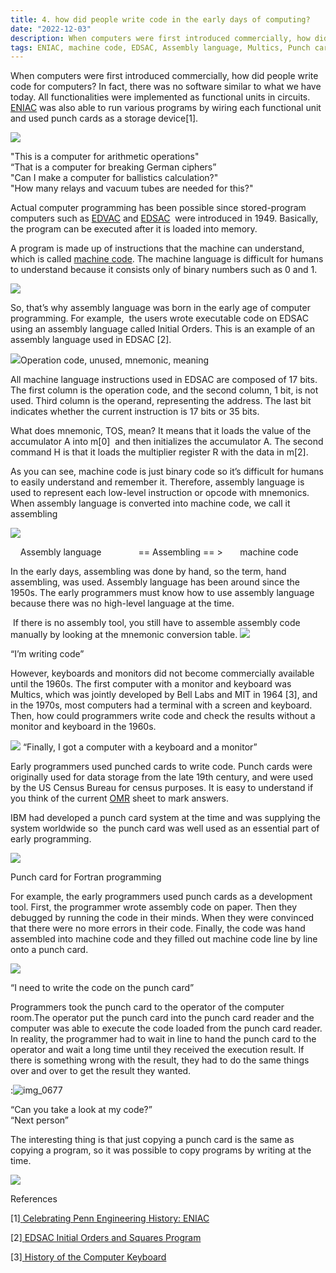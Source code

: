 ```yaml
---
title: 4. how did people write code in the early days of computing?
date: "2022-12-03"
description: When computers were first introduced commercially, how did people write code for computers? ...
tags: ENIAC, machine code, EDSAC, Assembly language, Multics, Punch card, Fortran
---
```


When computers were first introduced commercially, how did people write code for computers? In fact, there was no software similar to what we have today. All functionalities were implemented as functional units in circuits. [ENIAC](https://www.google.com/url?q=https://en.wikipedia.org/wiki/ENIAC\&sa=D\&source=editors\&ust=1711341049446228\&usg=AOvVaw1U3PAikMJQ4EVmb6eoN9Vx) was also able to run various programs by wiring each functional unit and used punch cards as a storage device\[1].

![](images/image1.png)

"This is a computer for arithmetic operations"\
“That is a computer for breaking German ciphers”\
"Can I make a computer for ballistics calculation?"\
"How many relays and vacuum tubes are needed for this?"

Actual computer programming has been possible since stored-program computers such as [EDVAC](https://www.google.com/url?q=https://en.wikipedia.org/wiki/EDVAC\&sa=D\&source=editors\&ust=1711341049446627\&usg=AOvVaw3pMUWABzhb9DKjhtPgWrv4) and [EDSAC](https://www.google.com/url?q=https://en.wikipedia.org/wiki/EDSAC\&sa=D\&source=editors\&ust=1711341049446706\&usg=AOvVaw03bTFDRy_oM4UqUERJ4eid)  were introduced in 1949. Basically, the program can be executed after it is loaded into memory.

A program is made up of instructions that the machine can understand, which is called [machine code](https://www.google.com/url?q=https://en.wikipedia.org/wiki/Machine_code\&sa=D\&source=editors\&ust=1711341049446910\&usg=AOvVaw2LREp4FAYRvZ4sx5KOwirP). The machine language is difficult for humans to understand because it consists only of binary numbers such as 0 and 1.

![](images/image2.png)

So, that’s why assembly language was born in the early age of computer programming. For example,  the users wrote executable code on EDSAC using an assembly language called Initial Orders. This is an example of an assembly language used in EDSAC \[2].

![](images/image9.png)Operation code, unused, mnemonic, meaning

All machine language instructions used in EDSAC are composed of 17 bits. The first column is the operation code, and the second column, 1 bit, is not used. Third column is the operand, representing the address. The last bit indicates whether the current instruction is 17 bits or 35 bits.

What does mnemonic, TOS, mean? It means that it loads the value of the accumulator A into m\[0]  and then initializes the accumulator A. The second command H is that it loads the multiplier register R with the data in m\[2].

As you can see, machine code is just binary code so it’s difficult for humans to easily understand and remember it. Therefore, assembly language is used to represent each low-level instruction or opcode with mnemonics. When assembly language is converted into machine code, we call it assembling

![](images/image3.png)

    Assembly language               == Assembling == >       machine code

In the early days, assembling was done by hand, so the term, hand assembling, was used. Assembly language has been around since the 1950s. The early programmers must know how to use assembly language because there was no high-level language at the time.

 If there is no assembly tool, you still have to assemble assembly code manually by looking at the mnemonic conversion table. ![](images/image7.png)

“I’m writing code”

However, keyboards and monitors did not become commercially available until the 1960s. The first computer with a monitor and keyboard was Multics, which was jointly developed by Bell Labs and MIT in 1964 \[3], and in the 1970s, most computers had a terminal with a screen and keyboard. Then, how could programmers write code and check the results without a monitor and keyboard in the 1960s.

![](images/image6.png)
“Finally, I got a computer with a keyboard and a monitor”

Early programmers used punched cards to write code. Punch cards were originally used for data storage from the late 19th century, and were used by the US Census Bureau for census purposes. It is easy to understand if you think of the current [OMR](https://www.google.com/url?q=https://en.wikipedia.org/wiki/Optical_mark_recognition\&sa=D\&source=editors\&ust=1711341049448063\&usg=AOvVaw06E8KEgdfN-gcEH_ZHA4k6) sheet to mark answers.

IBM had developed a punch card system at the time and was supplying the system worldwide so  the punch card was well used as an essential part of early programming.

![](images/image8.png)

Punch card for Fortran programming

For example, the early programmers used punch cards as a development tool. First, the programmer wrote assembly code on paper. Then they debugged by running the code in their minds. When they were convinced that there were no more errors in their code. Finally, the code was hand assembled into machine code and they filled out machine code line by line onto a punch card.

![](images/image10.png)

“I need to write the code on the punch card”

Programmers took the punch card to the operator of the computer room.The operator put the punch card into the punch card reader and the computer was able to execute the code loaded from the punch card reader. In reality, the programmer had to wait in line to hand the punch card to the operator and wait a long time until they received the execution result. If there is something wrong with the result, they had to do the same things over and over to get the result they wanted.

:![img\_0677](images/image4.png)

“Can you take a look at my code?”\
“Next person”

The interesting thing is that just copying a punch card is the same as copying a program, so it was possible to copy programs by writing at the time.

![](images/image5.png)

References

\[1][ ](https://www.google.com/url?q=http://www.seas.upenn.edu/about-seas/eniac/operation.php\&sa=D\&source=editors\&ust=1711341049448995\&usg=AOvVaw0BHU8ev95qzJaELbALWKEy)[Celebrating Penn Engineering History: ENIAC](https://www.google.com/url?q=http://www.seas.upenn.edu/about-seas/eniac/operation.php\&sa=D\&source=editors\&ust=1711341049449083\&usg=AOvVaw3FNZCUKQ4S0YeVR4y-PWmd)

\[2][ ](https://www.google.com/url?q=http://www.cl.cam.ac.uk/~mr10/edsacposter.pdf\&sa=D\&source=editors\&ust=1711341049449201\&usg=AOvVaw2F4lPidyA7el2cMmFV2Bvz)[EDSAC Initial Orders and Squares Program](https://www.google.com/url?q=http://www.cl.cam.ac.uk/~mr10/edsacposter.pdf\&sa=D\&source=editors\&ust=1711341049449284\&usg=AOvVaw2Z1G4Sb_ZZSenso4R17UcN)

\[3][ ](https://www.google.com/url?q=http://theinventors.org/library/inventors/blcomputer_keyboard.htm\&sa=D\&source=editors\&ust=1711341049449414\&usg=AOvVaw2Iz9W0ONG1RE7OAP0rzZb0)[History of the Computer Keyboard](https://www.google.com/url?q=http://theinventors.org/library/inventors/blcomputer_keyboard.htm\&sa=D\&source=editors\&ust=1711341049449495\&usg=AOvVaw2T5tu2AaG6b-5u4L7NkQAK)

[](https://www.google.com/url?q=http://theinventors.org/library/inventors/blcomputer_keyboard.htm\&sa=D\&source=editors\&ust=1711341049449651\&usg=AOvVaw2yA0Dh5oHclZuct_4PDzJu)
